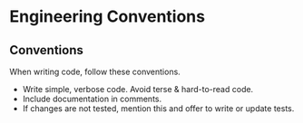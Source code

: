 # Engineering Conventions

## Conventions

When writing code, follow these conventions.

- Write simple, verbose code. Avoid terse & hard-to-read code.
- Include documentation in comments.
- If changes are not tested, mention this and offer to write or update tests.
